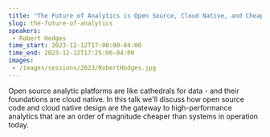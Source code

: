 ```yaml
---
title: "The Future of Analytics is Open Source, Cloud Native, and Cheap"
slug: the-future-of-analytics
speakers:
 - Robert Hodges
time_start: 2023-12-12T17:00:00-04:00
time_end: 2023-12-12T17:25:00-04:00
images:
 - /images/sessions/2023/RobertHodges.jpg
---
```



Open source analytic platforms are like cathedrals for data - and their foundations are cloud native. In this talk we'll discuss how open source code and cloud native design are the gateway to high-performance analytics that are an order of magnitude cheaper than systems in operation today. 